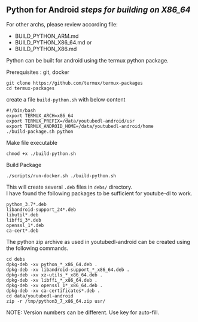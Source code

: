 ## Python for Android *steps for building on X86_64*
For other archs, please review according file:
* BUILD_PYTHON_ARM.md
* BUILD_PYTHON_X86_64.md or 
* BUILD_PYTHON_X86.md

Python can be built for android using the termux python package.

Prerequisites : git, docker

    git clone https://github.com/termux/termux-packages
    cd termux-packages

create a file `build-python.sh` with below content

    #!/bin/bash
    export TERMUX_ARCH=x86_64
    export TERMUX_PREFIX=/data/youtubedl-android/usr
    export TERMUX_ANDROID_HOME=/data/youtubedl-android/home
    ./build-package.sh python

Make file executable

    chmod +x ./build-python.sh
    
Build Package

    ./scripts/run-docker.sh ./build-python.sh
    
This will create several `.deb` files in `debs/` directory.  
I have found the following packages to be sufficient for youtube-dl to work.

    python_3.7*.deb
    libandroid-support_24*.deb
    libutil*.deb
    libffi_3*.deb
    openssl_1*.deb
    ca-cert*.deb

The python zip archive as used in youtubedl-android can be created using the following commands.

    cd debs
    dpkg-deb -xv python_*_x86_64.deb .
    dpkg-deb -xv libandroid-support_*_x86_64.deb .
    dpkg-deb -xv xz-utils_*_x86_64.deb .
    dpkg-deb -xv libffi_*_x86_64.deb .
    dpkg-deb -xv openssl_1*_x86_64.deb .
    dpkg-deb -xv ca-certificates*.deb .
    cd data/youtubedl-android
    zip -r /tmp/python3_7_x86_64.zip usr/
    
NOTE: Version numbers can be different. Use <TAB> key for auto-fill.
